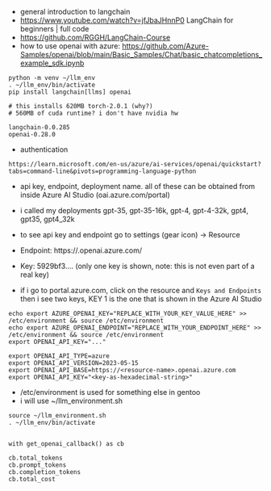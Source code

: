 - general introduction to langchain
- https://www.youtube.com/watch?v=jfJbaJHnnP0 LangChain for beginners | full code
- https://github.com/RGGH/LangChain-Course
- how to use openai with azure:
https://github.com/Azure-Samples/openai/blob/main/Basic_Samples/Chat/basic_chatcompletions_example_sdk.ipynb
```
python -m venv ~/llm_env
. ~/llm_env/bin/activate
pip install langchain[llms] openai

# this installs 620MB torch-2.0.1 (why?)
# 560MB of cuda runtime? i don't have nvidia hw

```

```
langchain-0.0.285
openai-0.28.0
```

- authentication

```
https://learn.microsoft.com/en-us/azure/ai-services/openai/quickstart?tabs=command-line&pivots=programming-language-python
```

- api key, endpoint, deployment name. all of these can be obtained
  from inside Azure AI Studio (oai.azure.com/portal)
- i called my deployments gpt-35, gpt-35-16k, gpt-4, gpt-4-32k, gpt4, gpt35, gpt4_32k
- to see api key and endpoint go to settings (gear icon) -> Resource
- Endpoint: https://<resource-name>.openai.azure.com/
- Key: 5929bf3.... (only one key is shown, note: this is not even part of a real key)

- if i go to portal.azure.com, click on the resource and `Keys and
  Endpoints` then i see two keys, KEY 1 is the one that is shown in
  the Azure AI Studio

```
echo export AZURE_OPENAI_KEY="REPLACE_WITH_YOUR_KEY_VALUE_HERE" >> /etc/environment && source /etc/environment
echo export AZURE_OPENAI_ENDPOINT="REPLACE_WITH_YOUR_ENDPOINT_HERE" >> /etc/environment && source /etc/environment
export OPENAI_API_KEY="..."

export OPENAI_API_TYPE=azure
export OPENAI_API_VERSION=2023-05-15
export OPENAI_API_BASE=https://<resource-name>.openai.azure.com
export OPENAI_API_KEY="<key-as-hexadecimal-string>"

```
- /etc/environment is used for something else in gentoo
- i will use ~/llm_environment.sh
```
source ~/llm_environment.sh 
. ~/llm_env/bin/activate

```


```

with get_openai_callback() as cb

cb.total_tokens
cb.prompt_tokens
cb.completion_tokens
cb.total_cost

```